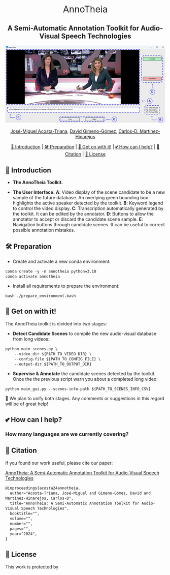 <h1 align="center"><span style="font-weight:normal">AnnoTheia</h1>
<h2 align="center">A Semi-Automatic Annotation Toolkit for Audio-Visual Speech Technologies</h2>    
<div align="center">

<div align="center"> <img src="doc/image/interface.png"> </div>

[José-Miguel Acosta-Triana](), [David Gimeno-Gómez](https://scholar.google.es/citations?user=DVRSla8AAAAJ&hl=en), [Carlos-D. Martínez-Hinarejos](https://scholar.google.es/citations?user=M_EmUoIAAAAJ&hl=en)
</div>

<div align="center">
  
[📘 Introduction](#intro) |
[🛠️ Preparation](#preparation) |
[🚀 Get on with it!](#getonwithit) |
[💕 How can I help?](#helping) |
[📖 Citation](#citation) |
[📝 License](#license)
</div>

## <a name="intro"></a> 📘 Introduction

- **The AnnoTheia Toolkit.** 

- **The User Interface.** **A**: Video display of the scene candidate to be a new sample of the future database. An overlying green bounding box highlights the active speaker detected by the toolkit. **B**: Keyword legend to control the video display. **C**: Transcription automatically generated by the toolkit. It can be edited by the annotator. **D**: Buttons to allow the annotator to accept or discard the candidate scene sample. **E**: Navigation buttons through candidate scenes. It can be useful to correct possible annotation mistakes.</p>

## <a name="preparation"></a> 🛠️ Preparation

- Create and activate a new conda environment:

```
conda create -y -n annotheia python=3.10
conda activate annotheia
```
- Install all requirements to prepare the environment:

```
bash ./prepare_environment.bash
```

## <a name="getonwithit"></a> 🚀 Get on with it!

The AnnoTheia toolkit is divided into two stages:

- **Detect Candidate Scenes** to compile the new audio-visual database from long videos:

```
python main_scenes.py \
    --video_dir ${PATH_TO_VIDEO_DIR} \
    --config-file ${PATH_TO_CONFIG_FILE} \
    --output-dir ${PATH_TO_OUTPUT_DIR}
```

- **Supervise & Annotate** the candidate scenes detected by the toolkit. Once the the previous script warn you about a completed long video:

```
python main_gui.py --scenes-info-path ${PATH_TO_SCENES_INFO_CSV}
```
🌟 We plan to unify both stages. Any comments or suggestions in this regard will be of great help!

## <a name="helping"></a> 💕 How can I help?

### How many languages are we currently covering?

## <a name="citation"></a> 📖 Citation
If you found our work useful, please cite our paper:

[AnnoTheia: A Semi-Automatic Annotation Toolkit for Audio-Visual Speech Technologies]()

```
@inproceedings{acosta24annotheia,
  author="Acosta-Triana, José-Miguel and Gimeno-Gómez, David and Martínez-Hinarejos, Carlos-D",
  title="AnnoTheia: A Semi-Automatic Annotation Toolkit for Audio-Visual Speech Technologies",
  booktitle="",
  volume="",
  number="",
  pages="",
  year="2024",
}
```

## <a name="license"></a> 📝 License
This work is protected by []()
